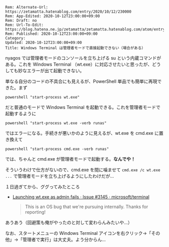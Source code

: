 ```header
Rem: Alternate-Url: https://zetamatta.hatenablog.com/entry/2020/10/12/230000
Rem: App-Edited: 2020-10-12T23:00:00+09:00
Rem: Draft: no
Rem: Url-To-Edit: https://blog.hatena.ne.jp/zetamatta/zetamatta.hatenablog.com/atom/entry/26006613639953873
Rem: Published: 2020-10-12T23:00:00+09:00
Category:
Updated: 2020-10-12T23:00:00+09:00
Title: Windows Terminal は管理者モードで直接起動できない（場合がある）
```
nyagos では管理者モードのコンソールを立ち上げる  su という内蔵コマンドがある。これを Windows Terminal （wt.exe）に対応させたいと思ったが、どうしても妙なエラーが出て起動できない。

単なる自分のコードの不具合にも見えるが、PowerShell 単品でも簡単に再現できた。まず

```
powershell "start-process wt.exe"
```

だと普通のモードで Windows Terminal を起動できる。これを管理者モードで起動するように

```
powershell "start-process wt.exe -verb runas"
```

ではエラーになる。手続きが悪いかのように見えるが、wt.exe を cmd.exe に置き換えて

```
powershell "start-process cmd.exe -verb runas"
```

では、ちゃんと cmd.exe が管理者モードで起動する。**なんでや！**

そういうわけで仕方がないので、cmd.exe を間に噛ませて `cmd.exe /c wt.exe ...` で管理者モードを立ち上げるようにしたわけだが…

１日過ぎてから、ググってみたところ

* [Launching wt.exe as admin fails · Issue #3145 · microsoft/terminal](https://github.com/microsoft/terminal/issues/3145)
    > This is an OS bug that we're pursuing internally. Thanks for reporting!

あうあう（回避策も俺がやったのと対して変わらんみたいや…）

なお、スタートメニューの Windows Terminal アイコンを右クリック→「その他」→「管理者で実行」は大丈夫。よう分からん…

